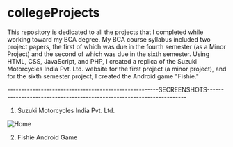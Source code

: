 # collegeProjects

This repository is dedicated to all the projects that I completed while working toward my BCA degree. My BCA course syllabus included two project papers, the first of which was due in the fourth semester (as a Minor Project) and the second of which was due in the sixth semester. Using HTML, CSS, JavaScript, and PHP, I created a replica of the Suzuki Motorcycles India Pvt. Ltd. website for the first project (a minor project), and for the sixth semester project, I created the Android game "Fishie."

------------------------------------------------------SECREENSHOTS----------------------------------------------------------------------
                                                     
1. Suzuki Motorcycles India Pvt. Ltd.  

![Home](https://user-images.githubusercontent.com/116374216/207245817-04aaffa0-6c41-4be4-9d8e-8edde470780f.png)

2. Fishie Android Game


